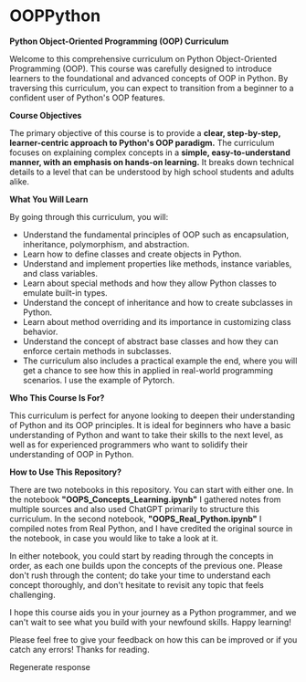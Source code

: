 # OOPPython
**Python Object-Oriented Programming (OOP) Curriculum**

Welcome to this comprehensive curriculum on Python Object-Oriented Programming (OOP). This course was carefully designed to introduce learners to the foundational and advanced concepts of OOP in Python. By traversing this curriculum, you can expect to transition from a beginner to a confident user of Python's OOP features.

**Course Objectives**

The primary objective of this course is to provide a **clear, step-by-step, learner-centric approach to Python's OOP paradigm.** The curriculum focuses on explaining complex concepts in a **simple, easy-to-understand manner, with an emphasis on hands-on learning.** It breaks down technical details to a level that can be understood by high school students and adults alike.

**What You Will Learn**

By going through this curriculum, you will:

* Understand the fundamental principles of OOP such as encapsulation, inheritance, polymorphism, and abstraction.
* Learn how to define classes and create objects in Python.
* Understand and implement properties like methods, instance variables, and class variables.
* Learn about special methods and how they allow Python classes to emulate built-in types.
* Understand the concept of inheritance and how to create subclasses in Python.
* Learn about method overriding and its importance in customizing class behavior.
* Understand the concept of abstract base classes and how they can enforce certain methods in subclasses.
* The curriculum also includes a practical example the end, where you will get a chance to see how this in applied in real-world programming scenarios. I use the example of Pytorch. 

**Who This Course Is For?**

This curriculum is perfect for anyone looking to deepen their understanding of Python and its OOP principles. It is ideal for beginners who have a basic understanding of Python and want to take their skills to the next level, as well as for experienced programmers who want to solidify their understanding of OOP in Python.

**How to Use This Repository?**

There are two notebooks in this repository. You can start with either one. In the notebook **"OOPS_Concepts_Learning.ipynb"** I gathered notes from multiple sources and also used ChatGPT primarily to structure this curriculum. In the second notebook, **"OOPS_Real_Python.ipynb"** I compiled notes from Real Python, and I have credited the original source in the notebook, in case you would like to take a look at it. 

In either notebook, you could start by reading through the concepts in order, as each one builds upon the concepts of the previous one. Please don't rush through the content; do take your time to understand each concept thoroughly, and don't hesitate to revisit any topic that feels challenging.

I hope this course aids you in your journey as a Python programmer, and we can't wait to see what you build with your newfound skills. Happy learning!

Please feel free to give your feedback on how this can be improved or if you catch any errors! Thanks for reading. 





Regenerate response

